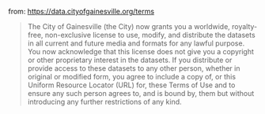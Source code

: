 from: https://data.cityofgainesville.org/terms

> The City of Gainesville (the City) now grants you a worldwide, royalty-free,
> non-exclusive license to use, modify, and distribute the datasets in all current
> and future media and formats for any lawful purpose. You now acknowledge that
> this license does not give you a copyright or other proprietary interest in the
> datasets. If you distribute or provide access to these datasets to any other
> person, whether in original or modified form, you agree to include a copy of, or
> this Uniform Resource Locator (URL) for, these Terms of Use and to ensure any
> such person agrees to, and is bound by, them but without introducing any further
> restrictions of any kind.
